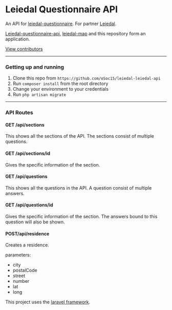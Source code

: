 Leiedal Questionnaire API
=====================================

An API for [leiedal-questionnaire](https://github.com/oSoc15/leiedal-questionnaire).
For partner [Leiedal](http://www.leiedal.be/).

[Leiedal-questionnaire-api](https://github.com/oSoc15/leiedal-questionnaire-api), [leiedal-map](https://github.com/oSoc15/leiedal-map) and this repository form an application.

[View contributors](https://github.com/oSoc15/leiedal-questionnaire-api/graphs/contributors)

---

### Getting up and running

1. Clone this repo from `https://github.com/oSoc15/leiedal-leiedal-api`
2. Run `composer install` from the root directory
3. Change your environment to your credentials
3. Run `php artisan migrate`


---

### API Routes

#### GET /api/sections

This shows all the sections of the API.
The sections consist of multiple questions.

#### GET /api/sections/id

Gives the specific information of the section.


#### GET /api/questions

This shows all the questions in the API.
A question consist of multiple answers.

#### GET /api/questions/id

Gives the specific information of the section.
The answers bound to this question will also be shown.


#### POST/api/residence

Creates a residence.

parameters:

- city 
- postalCode
- street
- number
- lat
- long



This project uses the [laravel framework](https://github.com/laravel/framework).

